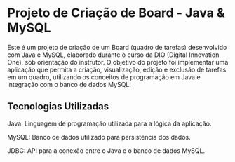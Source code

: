 # Projeto de Criação de Board - Java & MySQL

Este é um projeto de criação de um Board (quadro de tarefas) desenvolvido com Java e MySQL, elaborado durante o curso da DIO (Digital Innovation One), sob orientação do instrutor. O objetivo do projeto foi implementar uma aplicação que permita a criação, visualização, edição e exclusão de tarefas em um quadro, utilizando os conceitos de programação em Java e integração com o banco de dados MySQL.

## Tecnologias Utilizadas
Java: Linguagem de programação utilizada para a lógica da aplicação.

MySQL: Banco de dados utilizado para persistência dos dados.

JDBC: API para a conexão entre o Java e o banco de dados MySQL.
